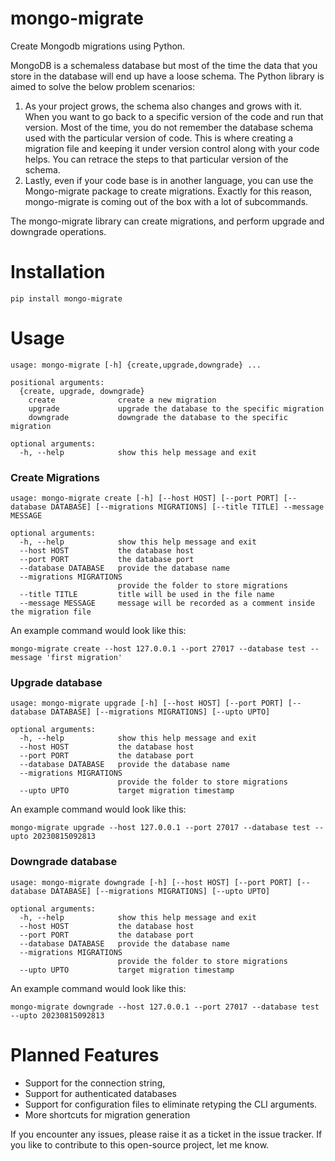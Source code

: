 # mongo-migrate

Create Mongodb migrations using Python. 

MongoDB is a schemaless database but most of the time the data that you store in the database will end up have a loose schema. 
The Python library is aimed to solve the below problem scenarios: 
  1. As your project grows, the schema also changes and grows with it. When you want to go back to a specific version of the code and run that version. Most of the time, you do not remember the database schema used with the particular version of code. This is where creating a migration file and keeping it under version control along with your code helps. You can retrace the steps to that particular version of the schema. 
  2. Lastly, even if your code base is in another language, you can use the Mongo-migrate package to create migrations. Exactly for this reason, mongo-migrate is coming out of the box with a lot of subcommands. 

The mongo-migrate library can create migrations, and perform upgrade and downgrade operations.

# Installation

    pip install mongo-migrate

# Usage

    usage: mongo-migrate [-h] {create,upgrade,downgrade} ...
    
    positional arguments:
      {create, upgrade, downgrade}
        create              create a new migration
        upgrade             upgrade the database to the specific migration
        downgrade           downgrade the database to the specific migration
    
    optional arguments:
      -h, --help            show this help message and exit


### Create Migrations

    usage: mongo-migrate create [-h] [--host HOST] [--port PORT] [--database DATABASE] [--migrations MIGRATIONS] [--title TITLE] --message MESSAGE
    
    optional arguments:
      -h, --help            show this help message and exit
      --host HOST           the database host
      --port PORT           the database port
      --database DATABASE   provide the database name
      --migrations MIGRATIONS
                            provide the folder to store migrations
      --title TITLE         title will be used in the file name
      --message MESSAGE     message will be recorded as a comment inside the migration file

An example command would look like this:
    
    mongo-migrate create --host 127.0.0.1 --port 27017 --database test --message 'first migration'


### Upgrade database

    usage: mongo-migrate upgrade [-h] [--host HOST] [--port PORT] [--database DATABASE] [--migrations MIGRATIONS] [--upto UPTO]

    optional arguments:
      -h, --help            show this help message and exit
      --host HOST           the database host
      --port PORT           the database port
      --database DATABASE   provide the database name
      --migrations MIGRATIONS
                            provide the folder to store migrations
      --upto UPTO           target migration timestamp

An example command would look like this:
    
    mongo-migrate upgrade --host 127.0.0.1 --port 27017 --database test --upto 20230815092813

### Downgrade database

    usage: mongo-migrate downgrade [-h] [--host HOST] [--port PORT] [--database DATABASE] [--migrations MIGRATIONS] [--upto UPTO]

    optional arguments:
      -h, --help            show this help message and exit
      --host HOST           the database host
      --port PORT           the database port
      --database DATABASE   provide the database name
      --migrations MIGRATIONS
                            provide the folder to store migrations
      --upto UPTO           target migration timestamp

An example command would look like this:
    
    mongo-migrate downgrade --host 127.0.0.1 --port 27017 --database test --upto 20230815092813

# Planned Features
  * Support for the connection string, 
  * Support for authenticated databases
  * Support for configuration files to eliminate retyping the CLI arguments. 
  * More shortcuts for migration generation

If you encounter any issues, please raise it as a ticket in the issue tracker.
If you like to contribute to this open-source project, let me know. 

